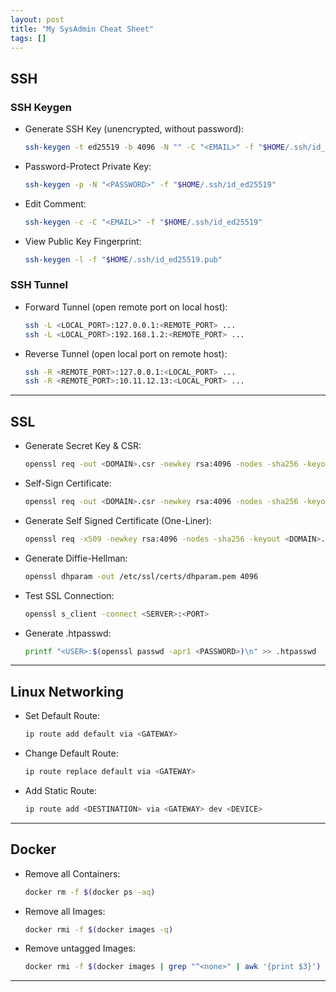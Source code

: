 ```yaml
---
layout: post
title: "My SysAdmin Cheat Sheet"
tags: []
---
```


## SSH
### SSH Keygen
- Generate SSH Key (unencrypted, without password):
  ```bash
  ssh-keygen -t ed25519 -b 4096 -N "" -C "<EMAIL>" -f "$HOME/.ssh/id_ed25519"
  ```
- Password-Protect Private Key:
  ```bash
  ssh-keygen -p -N "<PASSWORD>" -f "$HOME/.ssh/id_ed25519"
  ```
- Edit Comment:
  ```bash
  ssh-keygen -c -C "<EMAIL>" -f "$HOME/.ssh/id_ed25519"
  ```
- View Public Key Fingerprint:
  ```bash
  ssh-keygen -l -f "$HOME/.ssh/id_ed25519.pub"
  ```

### SSH Tunnel
- Forward Tunnel (open remote port on local host):
  ```bash
  ssh -L <LOCAL_PORT>:127.0.0.1:<REMOTE_PORT> ...
  ssh -L <LOCAL_PORT>:192.168.1.2:<REMOTE_PORT> ...
  ```
- Reverse Tunnel (open local port on remote host):
  ```bash
  ssh -R <REMOTE_PORT>:127.0.0.1:<LOCAL_PORT> ...
  ssh -R <REMOTE_PORT>:10.11.12.13:<LOCAL_PORT> ...
  ```
  

---

## SSL
- Generate Secret Key & CSR:
  ```bash
  openssl req -out <DOMAIN>.csr -newkey rsa:4096 -nodes -sha256 -keyout <DOMAIN>.key -subj "/CN=<DOMAIN>"
  ```
- Self-Sign Certificate:
  ```bash
  openssl req -out <DOMAIN>.csr -newkey rsa:4096 -nodes -sha256 -keyout <DOMAIN>.key -subj "/CN=<DOMAIN>"
  ```
- Generate Self Signed Certificate (One-Liner):
  ```bash
  openssl req -x509 -newkey rsa:4096 -nodes -sha256 -keyout <DOMAIN>.key -out <DOMAIN>.pem -days 365 -subj "/CN=<DOMAIN>"
  ```
- Generate Diffie-Hellman:
  ```bash
  openssl dhparam -out /etc/ssl/certs/dhparam.pem 4096
  ```
- Test SSL Connection:
  ```bash
  openssl s_client -connect <SERVER>:<PORT>
  ```
- Generate .htpasswd:
  ```bash
  printf "<USER>:$(openssl passwd -apr1 <PASSWORD>)\n" >> .htpasswd
  ```

---

## Linux Networking
- Set Default Route:
  ```bash
  ip route add default via <GATEWAY>
  ```
- Change Default Route:
  ```bash
  ip route replace default via <GATEWAY>
  ```
- Add Static Route:
  ```bash
  ip route add <DESTINATION> via <GATEWAY> dev <DEVICE>
  ```

---

## Docker
- Remove all Containers:
  ```bash
  docker rm -f $(docker ps -aq)
  ```
- Remove all Images:
  ```bash
  docker rmi -f $(docker images -q)
  ```
- Remove untagged Images:
  ```bash
  docker rmi -f $(docker images | grep "^<none>" | awk '{print $3}')
  ```

---
